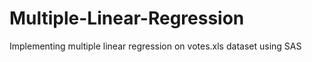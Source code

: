 # Multiple-Linear-Regression
Implementing multiple linear regression on votes.xls dataset using SAS
